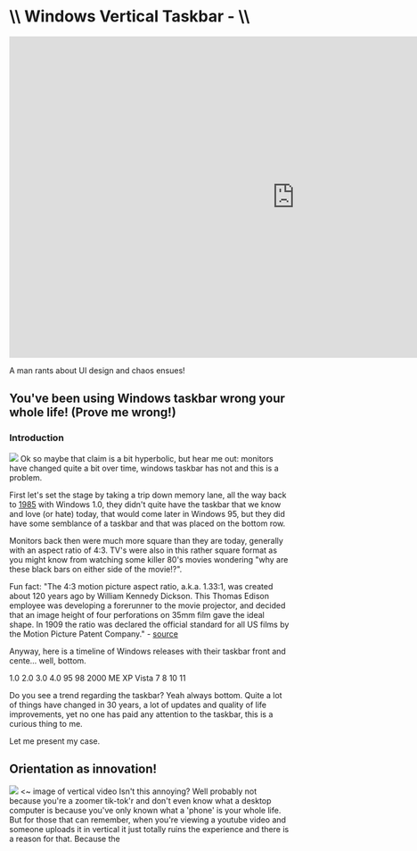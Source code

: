 # \\\ Windows Vertical Taskbar - \\\

<iframe width="1024" height="576" src="https://www.youtube.com/embed/CDnshKJIRDc" title="YouTube video player" frameborder="0" allow="accelerometer; autoplay; clipboard-write; encrypted-media; gyroscope; picture-in-picture" allowfullscreen></iframe>

A man rants about UI design and chaos ensues! 

## You've been using Windows taskbar wrong your whole life! (Prove me wrong!) 

### Introduction

![](part4-headlight.jpg)
Ok so maybe that claim is a bit hyperbolic, but hear me out: monitors have changed quite a bit over time, windows taskbar has not and this is a problem. 

First let's set the stage by taking a trip down memory lane, all the way back to [1985](https://www.youtube.com/watch?v=K38xNqZvBJI) with Windows 1.0, they didn't quite have the taskbar that we know and love (or hate) today, that would come later in Windows 95, but they did have some semblance of a taskbar and that was placed on the bottom row. 

Monitors back then were much more square than they are today, generally with an aspect ratio of 4:3. TV's were also in this rather square format as you might know from watching some killer 80's movies wondering "why are these black bars on either side of the movie!?". 

Fun fact: 
"The 4:3 motion picture aspect ratio, a.k.a. 1.33:1, was created about 120 years ago by William Kennedy Dickson. This Thomas Edison employee was developing a forerunner to the movie projector, and decided that an image height of four perforations on 35mm film gave the ideal shape. In 1909 the ratio was declared the official standard for all US films by the Motion Picture Patent Company." - [source](https://neiloseman.com/the-43-aspect-ratio-is-not-dead/)

Anyway, here is a timeline of Windows releases with their taskbar front and cente... well, bottom. 

1.0
2.0
3.0
4.0
95
98
2000
ME
XP
Vista
7
8
10
11

Do you see a trend regarding the taskbar? Yeah always bottom. Quite a lot of things have changed in 30 years, a lot of updates and quality of life improvements, yet no one has paid any attention to the taskbar, this is a curious thing to me. 

Let me present my case. 

## Orientation as innovation!

![](part4-throttle.jpg) <~ image of vertical video
Isn't this annoying? Well probably not because you're a zoomer tik-tok'r and don't even know what a desktop computer is because you've only known what a 'phone' is your whole life. But for those that can remember, when you're viewing a youtube video and someone uploads it in vertical it just totally ruins the experience and there is a reason for that. Because the 

